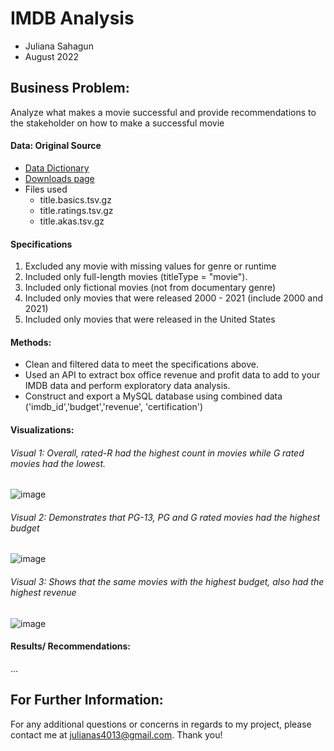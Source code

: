 # IMDB Analysis
- Juliana Sahagun
- August 2022
 ## Business Problem:
Analyze what makes a movie successful and provide recommendations to the stakeholder on how to make a successful movie

#### Data: Original Source

  - [Data Dictionary](https://www.imdb.com/interfaces/)
  - [Downloads page](https://datasets.imdbws.com/)
  - Files used
    - title.basics.tsv.gz
    - title.ratings.tsv.gz
    - title.akas.tsv.gz
#### Specifications
1. Excluded any movie with missing values for genre or runtime
2. Included only full-length movies (titleType = "movie").
3. Included only fictional movies (not from documentary genre)
4. Included only movies that were released 2000 - 2021 (include 2000 and 2021)
5. Included only movies that were released in the United States
#### Methods:
- Clean and filtered data to meet the specifications above.
 - Used an API to extract box office revenue and profit data to add to your IMDB data and perform exploratory data analysis.
 - Construct and export a MySQL database using combined data ('imdb_id','budget','revenue', 'certification')
#### Visualizations:
###### Visual 1: Overall, rated-R had the highest count in movies while G rated movies had the lowest.
![image](https://user-images.githubusercontent.com/104885846/193429779-1a54fdeb-a65a-4701-8901-b1f48cbb6e5e.png)
###### Visual 2: Demonstrates that PG-13, PG and G rated movies had the highest budget
![image](https://user-images.githubusercontent.com/104885846/193429754-0f70ce74-c59f-49de-871e-27a341d4ffc6.png)
###### Visual 3: Shows that the same movies with the highest budget, also had the highest revenue
![image](https://user-images.githubusercontent.com/104885846/193429770-4328e4d5-a9da-427a-9718-5237a946e636.png)

#### Results/ Recommendations:
...
## For Further Information:
For any additional questions or concerns in regards to my project, please contact me at julianas4013@gmail.com. Thank you!
